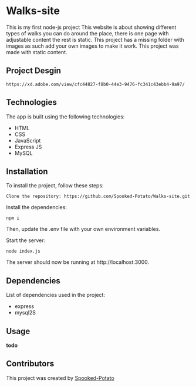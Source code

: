 # Walks-site

This is my first node-js project
This website is about showing different types of walks you can do around the place, there is one page with adjustable content the rest is static.
This project has a missing folder with images as such add your own images to make it work.
This project was made with static content.

## Project Desgin

    https://xd.adobe.com/view/cfc44827-f8b0-44e3-9476-fc341c43ebb4-9a97/

## Technologies

The app is built using the following technologies:

- HTML
- CSS
- JavaScript
- Express JS
- MySQL

## Installation

To install the project, follow these steps:

    Clone the repository: https://github.com/Spooked-Potato/Walks-site.git

Install the dependencies:

    npm i

Then, update the .env file with your own environment variables.

Start the server:

    node index.js

The server should now be running at http://localhost:3000.

## Dependencies

List of dependencies used in the project:

- express
- mysql2S

## Usage

**todo**

<!-- Instructions on how to use the project go here. Include examples of how to use the API, how to run tests, etc.
Contributing

Guidelines on how to contribute to the project go here.
License

The license for the project goes here. -->

## Contributors

This project was created by [Spooked-Potato](https://github.com/Spooked-Potato)
